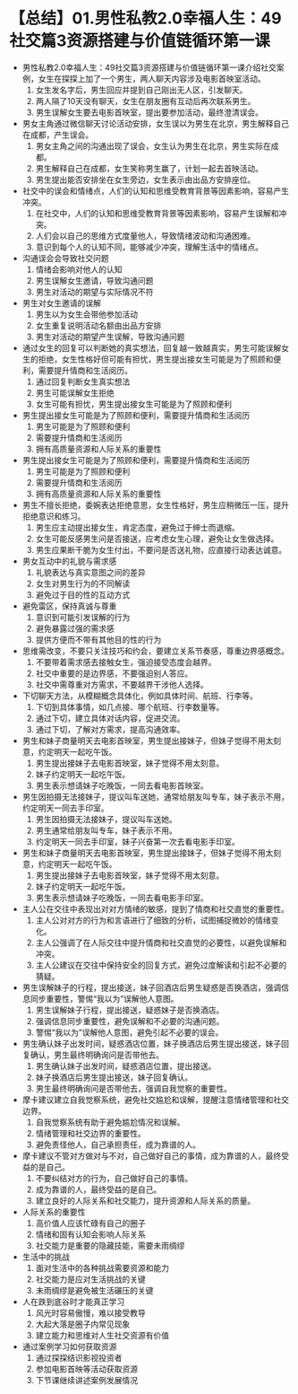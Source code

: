 # 【总结】01.男性私教2.0幸福人生：49社交篇3资源搭建与价值链循环第一课

-   男性私教2.0幸福人生：49社交篇3资源搭建与价值链循环第一课介绍社交案例，女生在探探上加了一个男生，两人聊天内容涉及电影首映室活动。
    1.  女生发名字后，男生回应并提到自己刚出无人区，引发聊天。
    2.  两人隔了10天没有聊天，女生在朋友圈有互动后再次联系男生。
    3.  男生误解女生要去电影首映室，提出要参加活动，最终澄清误会。
-   男女主角通过微信聊天讨论活动安排，女生误以为男生在北京，男生解释自己在成都，产生误会。
    1.  男女主角之间的沟通出现了误会，女生认为男生在北京，男生实际在成都。
    2.  男生解释自己在成都，女生笑称男生赢了，计划一起去首映活动。
    3.  男生提出能否安排坐在女生旁边，女生表示由出品方安排座位。
-   社交中的误会和情绪点，人们的认知和思维受教育背景等因素影响，容易产生冲突。
    1.  在社交中，人们的认知和思维受教育背景等因素影响，容易产生误解和冲突。
    2.  人们会以自己的思维方式度量他人，导致情绪波动和沟通困难。
    3.  意识到每个人的认知不同，能够减少冲突，理解生活中的情绪点。
-   沟通误会会导致社交问题
    1.  情绪会影响对他人的认知
    2.  男生误解女生邀请，导致沟通问题
    3.  男生对活动的期望与实际情况不符
-   男生对女生邀请的误解
    1.  男生以为女生会带他参加活动
    2.  女生重复说明活动名额由出品方安排
    3.  男生对活动的期望产生误解，导致沟通问题
-   通过女生的回复可以判断她的真实想法，回复越一致越真实，男生可能误解女生的拒绝，女生性格好但可能有担忧，男生提出接女生可能是为了照顾和便利，需要提升情商和生活阅历。
    1.  通过回复判断女生真实想法
    2.  男生可能误解女生拒绝
    3.  女生可能有担忧，男生提出接女生可能是为了照顾和便利
-   男生提出接女生可能是为了照顾和便利，需要提升情商和生活阅历
    1.  男生可能是为了照顾和便利
    2.  需要提升情商和生活阅历
    3.  拥有高质量资源和人际关系的重要性
-   男生提出接女生可能是为了照顾和便利，需要提升情商和生活阅历
    1.  男生可能是为了照顾和便利
    2.  需要提升情商和生活阅历
    3.  拥有高质量资源和人际关系的重要性
-   男生不擅长拒绝，委婉表达拒绝意思，女生性格好，男生应稍微压一压，提升拒绝意识和练习。
    1.  男生应主动提出接女生，肯定态度，避免过于绅士而退缩。
    2.  女生可能反感男生问是否接送，应考虑女生心理，避免让女生做选择。
    3.  男生应果断干脆为女生付出，不要问是否送礼物，应直接行动表达诚意。
-   男女互动中的礼貌与需求感
    1.  礼貌表达与真实意图之间的差异
    2.  女生对男生行为的不同解读
    3.  避免过于目的性的互动方式
-   避免雷区，保持真诚与尊重
    1.  意识到可能引发误解的行为
    2.  避免暴露过强的需求感
    3.  提供方便而不带有其他目的性的行为
-   思维需改变，不要只关注技巧和约会，要建立关系节奏感，尊重边界感概念。
    1.  不要带着需求感去接触女生，强迫接受态度会越界。
    2.  社交中重要的是边界感，不要强迫别人答应。
    3.  社交中需尊重对方需求，不要越界干涉他人选择。
-   下切聊天方法，从模糊概念具体化，例如具体时间、航班、行李等。
    1.  下切到具体事情，如几点接、哪个航班、行李数量等。
    2.  通过下切，建立具体对话内容，促进交流。
    3.  通过下切，了解对方需求，提高沟通效率。
-   男生和妹子商量明天去电影首映室，男生提出接妹子，但妹子觉得不用太刻意，约定明天一起吃午饭。
    1.  男生提出接妹子去电影首映室，妹子觉得不用太刻意。
    2.  妹子约定明天一起吃午饭。
    3.  男生表示想请妹子吃晚饭，一同去看电影首映室。
-   男生因拍摄无法接妹子，提议叫车送她，通常给朋友叫专车，妹子表示不用，约定明天一同去手印室。
    1.  男生因拍摄无法接妹子，提议叫车送她。
    2.  男生通常给朋友叫专车，妹子表示不用。
    3.  约定明天一同去手印室，妹子兴奋第一次去看电影手印室。
-   男生和妹子商量明天去电影首映室，男生提出接妹子，但妹子觉得不用太刻意，约定明天一起吃午饭。
    1.  男生提出接妹子去电影首映室，妹子觉得不用太刻意。
    2.  妹子约定明天一起吃午饭。
    3.  男生表示想请妹子吃晚饭，一同去看电影手印室。
-   主人公在交往中表现出对对方情绪的敏感，提到了情商和社交直觉的重要性。
    1.  主人公对对方的行为和言语进行了细致的分析，试图捕捉微妙的情绪变化。
    2.  主人公强调了在人际交往中提升情商和社交直觉的必要性，以避免误解和冲突。
    3.  主人公建议在交往中保持安全的回复方式，避免过度解读和引起不必要的猜疑。
-   男生误解妹子的行程，提出接送，妹子回酒店后男生疑惑是否换酒店，强调信息同步重要性，警惕“我以为”误解他人意图。
    1.  男生误解妹子行程，提出接送，疑惑妹子是否换酒店。
    2.  强调信息同步重要性，避免误解和不必要的沟通问题。
    3.  警惕“我以为”误解他人意图，避免引起不必要的误会。
-   男生确认妹子出发时间，疑惑酒店位置，妹子换酒店后男生提出接送，妹子回复确认，男生最终明确询问是否带他去。
    1.  男生确认妹子出发时间，疑惑酒店位置，提出接送。
    2.  妹子换酒店后男生提出接送，妹子回复确认。
    3.  男生最终明确询问是否带他去，强调自我觉察的重要性。
-   摩卡建议建立自我觉察系统，避免社交尴尬和误解，提醒注意情绪管理和社交边界。
    1.  自我觉察系统有助于避免尴尬情况和误解。
    2.  情绪管理和社交边界的重要性。
    3.  避免责怪他人，自己承担责任，成为靠谱的人。
-   摩卡建议不管对方做对与不对，自己做好自己的事情，成为靠谱的人，最终受益的是自己。
    1.  不要纠结对方的行为，自己做好自己的事情。
    2.  成为靠谱的人，最终受益的是自己。
    3.  建立良好的人际关系和社交能力，提升资源和人际关系的质量。
-   人际关系的重要性
    1.  高价值人应该忙碌有自己的圈子
    2.  情绪和固有认知会影响人际关系
    3.  社交能力是重要的隐藏技能，需要未雨绸缪
-   生活中的挑战
    1.  面对生活中的各种挑战需要资源和能力
    2.  社交能力是应对生活挑战的关键
    3.  未雨绸缪是避免被生活碾压的关键
-   人在跌到底谷时才能真正学习
    1.  风光时容易傲慢，难以接受教导
    2.  大起大落是圈子内常见现象
    3.  建立能力和思维对人生社交资源有价值
-   通过案例学习如何获取资源
    1.  通过探探结识影视投资者
    2.  参加电影首映等活动获取资源
    3.  下节课继续讲述案例发展情况